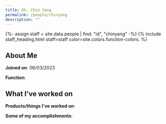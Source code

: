 ```yaml
---
title: Oh, Chin Yang
permalink: /people/chinyang
description: ""
---
```


{%- assign staff = site.data.people | find: "id", "chinyang" -%}
{% include staff_heading.html staff=staff color=site.colors.function-colors. %}

## About Me

**Joined on**: 06/03/2023

**Function**: 

## What I've worked on

**Products/things I've worked on**:


**Some of my accomplishments**:


